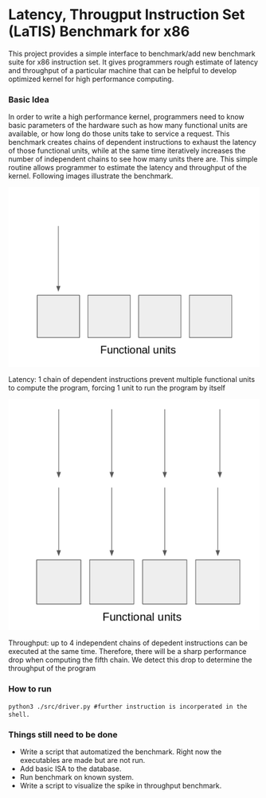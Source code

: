 # Latency, Througput Instruction Set (LaTIS) Benchmark for x86
This project provides a simple interface to benchmark/add new benchmark suite for x86 instruction set.
It gives programmers rough estimate of latency and throughput of a particular machine that can be helpful
to develop optimized kernel for high performance computing.

### Basic Idea
In order to write a high performance kernel, programmers need to know basic parameters of the hardware such as how many
functional units are available, or how long do those units take to service a request. This benchmark creates chains of 
dependent instructions to exhaust the latency of those functional units, while at the same time iteratively increases
the number of independent chains to see how many units there are. This simple routine allows programmer to estimate 
the latency and throughput of the kernel. Following images illustrate the benchmark.


![](img/latency.png)

Latency: 1 chain of dependent instructions prevent multiple functional units to compute the program, forcing 1 unit to run the program by itself

![](img/throughput.png)

Throughput: up to 4 independent chains of depedent instructions can be executed at the same time. Therefore, there will be a sharp performance drop when computing the fifth chain. We detect this drop to determine the throughput of the program

### How to run
```
python3 ./src/driver.py #further instruction is incorperated in the shell.
```

### Things still need to be done
* Write a script that automatized the benchmark. Right now the executables are made but are not run.
* Add basic ISA to the database.
* Run benchmark on known system.
* Write a script to visualize the spike in throughput benchmark.
